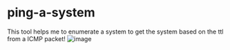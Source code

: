 # ping-a-system
This tool helps me to enumerate a system to get the system based on the ttl from a ICMP packet! 
![image](https://user-images.githubusercontent.com/61601131/172041702-bdb1fdaf-da6b-4e8d-a20b-764d0b5aa044.png)
